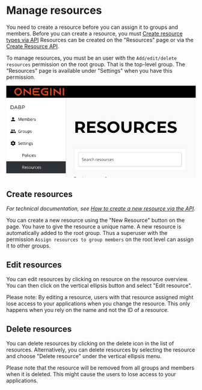 # Manage resources

You need to create a resource before you can assign it to groups and members.
Before you can create a resource, you must [Create resource types via API](../technical/create-resource-type-via-api.md)
Resources can be created on the "Resources" page or via the [Create Resource API](../technical/create-resource-via-api.md). 

To manage resources, you must be an user with the `Add/edit/delete resources` permission on the root group. 
That is the top-level group. 
The "Resources" page is available under "Settings" when you have this permission.

![Resources page](../../img/resources-page.png)

## Create resources
*For technical documentation, see [How to create a new resource via the API](../technical/create-resource-via-api.md).*

You can create a new resource using the "New Resource" button on the page. You have to give the resource a unique name.
A new resource is automatically added to the root group. 
Thus a superuser with the permission `Assign resources to group members` on the root level can assign it to other groups.

## Edit resources
You can edit resources by clicking on resource on the resource overview. 
You can then click on the vertical ellipsis button and select "Edit resource".

Please note: By editing a resource, users with that resource assigned might lose access to your applications when you change the resource. This only happens when you rely on the name and not the ID of a resource.

## Delete resources 
You can delete resources by clicking on the delete icon in the list of resources.
Alternatively, you can delete resources by selecting the resource and choose "Delete resource" under the vertical ellipsis menu.

Please note that the resource will be removed from all groups and members when it is deleted.
This might cause the users to lose access to your applications. 
